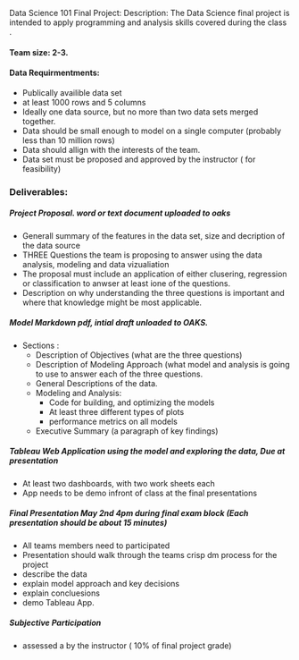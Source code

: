 Data Science 101 Final Project:
Description:  The Data Science final project is intended to apply programming and analysis skills covered during the class .

#### Team size: 2-3.

#### Data Requirmentments:
+ Publically availible data set
+ at least 1000 rows and 5 columns
+ Ideally one data source, but no more than two data sets merged together.
+ Data should be small enough to model on a single computer (probably less than 10 million rows)
+ Data should allign with the interests of the team.
+ Data set must be proposed and approved by the instructor ( for feasibility)

### Deliverables:
##### Project Proposal.  word or text document uploaded to oaks
 * Generall summary of the features in the data set, size and decription of the data source
 * THREE Questions the team is proposing to answer using the data analysis, modeling and data vizualiation
 *  The proposal must include an application of either clusering, regression or classification to anwser at
 least ione of the questions.
 * Description on why understanding the three questions is important and where that
 knowledge might be most applicable.
##### Model Markdown pdf, intial draft   unloaded to OAKS.
 * Sections :
   * Description of Objectives (what are the three questions)
   * Description of Modeling Approach (what model and analysis is going to use to
   answer each of the three questions.
   * General Descriptions of the data.
   * Modeling and Analysis:
       + Code for building, and optimizing the models
       + At least three different types of plots
       + performance metrics on all models
   * Executive Summary (a paragraph of key findings)
##### Tableau Web Application using the model and exploring the data, Due at presentation
* At least two dashboards, with two work sheets each
* App needs to be demo infront of class at the final presentations

##### Final Presentation May 2nd 4pm during final exam block (Each presentation should be about 15 minutes)
* All teams members need to participated
* Presentation should walk through the teams crisp dm process for the project
* describe the data
* explain model approach and key decisions
* explain concluesions
* demo Tableau App.

##### Subjective Participation
 * assessed a by the instructor ( 10% of final project grade)





    
